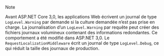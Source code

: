 > [!NOTE]
> Avant ASP.NET Core 3,0, les applications Web écrivent un journal de type `LogLevel.Warning` par demande si la culture demandée n’est pas prise en charge. La journalisation d’un `LogLevel.Warning` par requête peut créer des fichiers journaux volumineux contenant des informations redondantes. Ce comportement a été modifié dans ASP.NET 3,0. Le `RequestLocalizationMiddleware` écrit un journal de type `LogLevel.Debug`, ce qui réduit la taille des journaux de production.